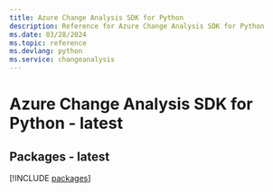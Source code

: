 ```yaml
---
title: Azure Change Analysis SDK for Python
description: Reference for Azure Change Analysis SDK for Python
ms.date: 03/28/2024
ms.topic: reference
ms.devlang: python
ms.service: changeanalysis
---
```

# Azure Change Analysis SDK for Python - latest
## Packages - latest
[!INCLUDE [packages](change-analysis-index.md)]